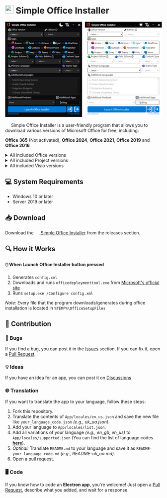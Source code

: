 # <img src="https://github.com/user-attachments/assets/54cb006d-1378-48d8-bf9d-cd232246d33a" width="27vw" height="27vw"> Simple Office Installer
![SimpleOfficeInstaller-App-Image](https://github.com/MaximeriX/SimpleOfficeInstaller/blob/main/SimpleOfficeInstaller-Image.png?raw=true)

<img src="https://github.com/user-attachments/assets/54cb006d-1378-48d8-bf9d-cd232246d33a" width="15vw" height="15vw"> Simple Office Installer is a user-friendly program that allows you to download various versions of Microsoft Office for free, including:

**Office 365** (Not activated), **Office 2024**, **Office 2021**, **Office 2019** and **Office 2016**

<details>
<summary>All included Office versions</summary>
  
-----

- **Office 365 for Enterprise**
- **Office 365 for Enterprise** (no Teams)
- **Office 365 for Business**
- **Office 365 for Business** (no Teams)
- **Office 365 for Small Business Premium**
- **Office 365 for Home Premium**
- **Office 365 for Education**

-----

- **Office 2024 LTSC Professional Plus** - Activated, Volume License
- **Office 2024 Professional Plus** - Activated, Retail License
- **Office 2024 LTSC Standard** - Activated, Volume License
- **Office 2024 Home** - Activated, Retail License

-----

- **Office 2021 LTSC Professional Plus** - Activated, Volume License
- **Office 2021 Professional Plus** - Activated, Retail License
- **Office 2021 Professional** - Activated, Retail License
- **Office 2021 LTSC Standard** - Activated, Volume License
- **Office 2021 Standard** - Activated, Retail License
- **Office 2021 Home and Student** - Activated, Retail License
- **Office 2021 Personal** - Activated, Retail License

-----

- **Office 2019 Professional Plus** - Activated, Volume License
- **Office 2019 Professional** - Activated, Retail License
- **Office 2019 Standard** - Activated, Volume License
- **Office 2019 Home and Student** - Activated, Retail License
- **Office 2019 Personal** - Activated, Retail License

-----

- **Office 2016 Professional Plus** - Activated, Retail License
- **Office 2016 Professional** - Activated, Retail License
- **Office 2016 Standard** - Activated, Retail License
- **Office 2016 Home and Student** - Activated, Retail License
- **Office 2016 Personal** - Activated, Retail License

-----

</details>

<details>
<summary>All included Project versions</summary>

-----

- **Project Online Desktop Client**

-----

- **Professional 2024** - Activated, Volume License
- **Standard 2024** - Activated, Volume License
  
-----

- **Professional 2021** - Activated, Volume License
- **Standard 2021** - Activated, Volume License

-----

- **Professional 2019** - Activated, Volume License
- **Standard 2019** - Activated, Volume License

-----

- **Professional 2016** - Activated, Volume License
- **Standard 2016** - Activated, Volume License

-----

</details>

<details>
<summary>All included Visio versions</summary>

-----

- **Visio Plan 2**

-----

- **LTSC Professional 2024** - Activated, Volume License
- **LTSC Standard 2024** - Activated, Volume License

-----

- **LTSC Professional 2021** - Activated, Volume License
- **LTSC Standard 2021** - Activated, Volume License

-----

- **LTSC Professional 2019** - Activated, Volume License
- **LTSC Standard 2019** - Activated, Volume License

-----

- **Professional 2016** - Activated, Volume License
- **Standard 2016** - Activated, Volume License

-----

</details>

## 💻 System Requirements

- Windows 10 or later
- Server 2019 or later

## 📥 Download

Download the [<img src="https://github.com/user-attachments/assets/54cb006d-1378-48d8-bf9d-cd232246d33a" width="15vw" height="15vw"> Simple Office Installer](https://github.com/MaximeriX/SimpleOfficeInstaller/releases/tag/v1.0.7) from the releases section.

## 🔍 How it Works
#### 🖱️ When Launch Office Installer button pressed
1. Generates `config.xml`
2. Downloads and runs `officedeploymenttool.exe` from [Microsoft's official site](https://download.microsoft.com/download/6c1eeb25-cf8b-41d9-8d0d-cc1dbc032140/officedeploymenttool_18526-20146.exe)
3. Runs `setup.exe /Configure config.xml`
   
*Note*: Every file that the program downloads/generates during office installation is located in `%TEMP%\OfficeSetupFiles`

## 🌟 Contribution
### 🐞 Bugs
  If you find a bug, you can post it in the [Issues](https://github.com/MaximeriX/SimpleOfficeInstaller/issues/new) section. If you can fix it, open a [Pull Request](https://github.com/MaximeriX/SimpleOfficeInstaller/pulls).
### 💡 Ideas
  If you have an idea for an app, you can post it on [Discussions](https://github.com/MaximeriX/SimpleOfficeInstaller/discussions/new?category=ideas)
### 🌐 Translation
If you want to translate the app to your language, follow these steps: 
  1. Fork this repository.
  2. Translate the contents of `App/locales/en_us.json` and save the new file like `your_language_code.json` *(e.g., uk_ua.json)*.
  3. Add your language to `App/locales/list.json`.
  4. Add all variations of your language *(e.g., en_gb, en_us)* to `App/locales/supported.json` (You can find the list of language codes **[here](https://github.com/MaximeriX/SimpleOfficeInstaller/blob/main/Lang_codes.md)**).
  5. *Optinal:* Translate `README.md` to your language and save it as `README-your_language_code.md` *(e.g., README-uk_ua.md)*.
  6. Open a pull request.
### 🖥️ Code
  If you know how to code an **Electron app**, you're welcome! Just open a [Pull Request](https://github.com/MaximeriX/SimpleOfficeInstaller/pulls), describe what you added, and wait for a response.
